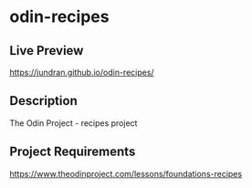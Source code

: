 # odin-recipes

## Live Preview
https://jundran.github.io/odin-recipes/

## Description
The Odin Project - recipes project

## Project Requirements
https://www.theodinproject.com/lessons/foundations-recipes